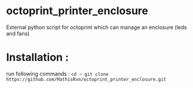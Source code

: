 # octoprint_printer_enclosure
External python script for octoprint which can manage an enclosure (leds and fans)

# Installation : 
run following commands : 
`
cd ~
git clone https://github.com/MathisRvn/octoprint_printer_enclosure.git
`
